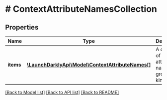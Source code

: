 # # ContextAttributeNamesCollection

## Properties

Name | Type | Description | Notes
------------ | ------------- | ------------- | -------------
**items** | [**\LaunchDarklyApi\Model\ContextAttributeNames[]**](ContextAttributeNames.md) | A collection of context attribute name data grouped by kind. |

[[Back to Model list]](../../README.md#models) [[Back to API list]](../../README.md#endpoints) [[Back to README]](../../README.md)
